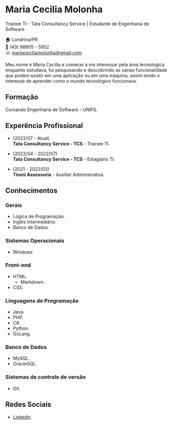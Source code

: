 # Maria Cecilia Molonha
Trainee TI - Tata Consultancy Service | Estudante de Engenharia de Software

:house:    Londrina/PR <br>
:iphone:   (43) 98805 - 5952 <br>
:envelope:  mariaceciliamolonha@gmail.com

Meu nome é Maria Cecilia e comecei a me interessar pela área tecnologica enquanto estudava, fui pesquisando e descobrindo as várias funcionalidade que podem existir em uma aplicação ou em uma máquina, assim tendo o interesse de aprender como o mundo tecnológico funcionava.

## Formação
Cursando Engenharia de Software - UNIFIL

## Experência Profissional
* (2022/07 -  Atual) <br>
**Tata Consultancy Service - TCS** -
Trainee TI.


* (2022/04 -  2022/07) <br>
**Tata Consultancy Service - TCS** -
Estagiário TI.


* (2021 -  2022/03) <br>
**Tironi Assessoria** -
Auxiliar Administrativa.
  

## Conhecimentos

### Gerais
* Lógica de Programação.
* Inglês Intermediário.
* Banco de Dados.

### Sistemas Operacionais
* Windows

### Front-end
* HTML.
  * Markdown.
* CSS.

### Linguagens de Programação
* Java.
* PHP.
* C#.
* Python.
* GoLang.

### Banco de Dados
* MySQL.
* OracleSQL.

### Sistemas de controle de versão
* Git.

## Redes Sociais
*  [Linkedin](https://www.linkedin.com/in/maria-cecilia-molonha-99646a1ba/)

